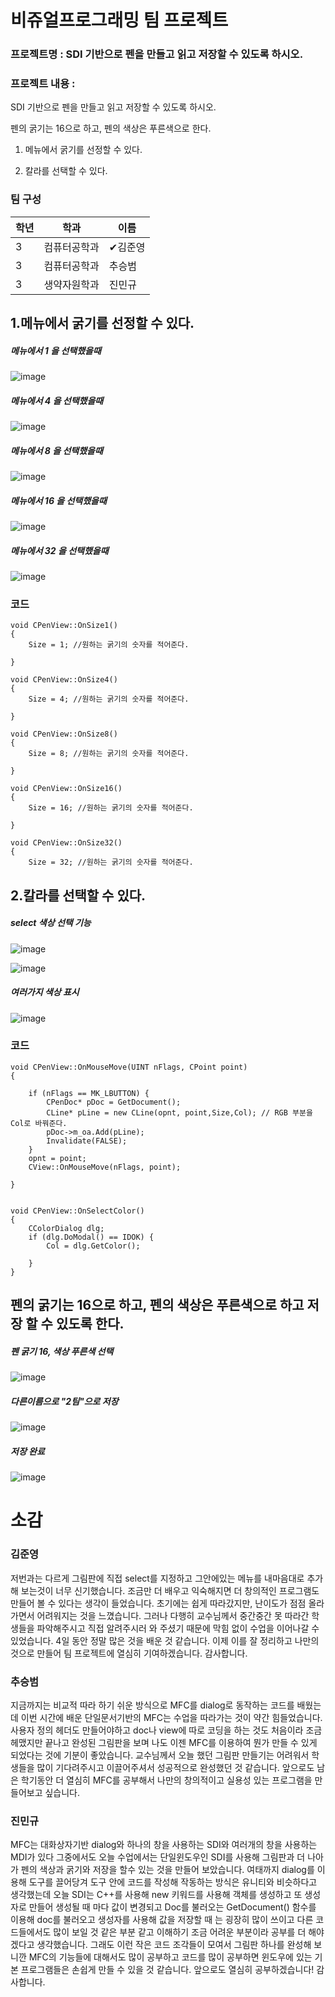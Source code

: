 # 비쥬얼프로그래밍 팀 프로젝트
### 프로젝트명 : SDI 기반으로 펜을 만들고 읽고 저장할 수 있도록 하시오.
### 프로젝트 내용 : 
SDI 기반으로 펜을 만들고 읽고 저장할 수 있도록 하시오.

펜의 굵기는 16으로 하고, 펜의 색상은 푸른색으로 한다.

1. 메뉴에서 굵기를 선정할 수 있다.

2. 칼라를 선택할 수 있다.
### 팀 구성 

|학년|학과|이름|
|------|---|---|
|3|컴퓨터공학과|✔김준영|
|3|컴퓨터공학과|추승범|
|3|생약자원학과|진민규|

1.메뉴에서 굵기를 선정할 수 있다.
--------------------------------
##### 메뉴에서 1 을 선택했을때 

![image](https://github.com/JunYoung0404/visualprogramming/assets/50895748/46f83aa0-6fd6-490f-a727-d56854f46b94)

##### 메뉴에서 4 을 선택했을때 

![image](https://github.com/JunYoung0404/visualprogramming/assets/50895748/0136654d-fbe7-4141-8b19-55e4edc35b95)

##### 메뉴에서 8 을 선택했을때 

![image](https://github.com/JunYoung0404/visualprogramming/assets/50895748/9527bdb8-c064-40dc-baa6-24fa4990336a)

##### 메뉴에서 16 을 선택했을때 

![image](https://github.com/JunYoung0404/visualprogramming/assets/50895748/feec8e85-b8b0-4c7b-945d-5a204fb30fb7)

##### 메뉴에서 32 을 선택했을때 

![image](https://github.com/JunYoung0404/visualprogramming/assets/50895748/3f44f2d0-b396-48c7-a193-e19f32b9ae16)

### 코드
```
void CPenView::OnSize1()
{
	Size = 1; //원하는 굵기의 숫자를 적어준다.

}

void CPenView::OnSize4()
{
	Size = 4; //원하는 굵기의 숫자를 적어준다.

}

void CPenView::OnSize8()
{
	Size = 8; //원하는 굵기의 숫자를 적어준다.

}

void CPenView::OnSize16()
{
	Size = 16; //원하는 굵기의 숫자를 적어준다.

}

void CPenView::OnSize32()
{
	Size = 32; //원하는 굵기의 숫자를 적어준다.

```

2.칼라를 선택할 수 있다.
--------------------------------
##### select 색상 선택 기능 
![image](https://github.com/JunYoung0404/visualprogramming/assets/50895748/0d61436f-13ba-43c3-9187-40a71c2fa341)

![image](https://github.com/JunYoung0404/visualprogramming/assets/50895748/8170e385-cd5a-4f15-b8e7-8d343c8e5472)

##### 여러가지 색상 표시
![image](https://github.com/JunYoung0404/visualprogramming/assets/50895748/233b37d5-9183-4d0d-b850-36a703346941)


### 코드
```
void CPenView::OnMouseMove(UINT nFlags, CPoint point)
{
	
	if (nFlags == MK_LBUTTON) {
		CPenDoc* pDoc = GetDocument();
		CLine* pLine = new CLine(opnt, point,Size,Col); // RGB 부분을 Col로 바꿔준다.
		pDoc->m_oa.Add(pLine);
		Invalidate(FALSE);
	}
	opnt = point;
	CView::OnMouseMove(nFlags, point);
	
}


void CPenView::OnSelectColor()
{
	CColorDialog dlg;
	if (dlg.DoModal() == IDOK) {
		Col = dlg.GetColor();
		
	}
}
```

## 펜의 굵기는 16으로 하고, 펜의 색상은 푸른색으로 하고 저장 할 수 있도록 한다.

##### 펜 굵기 16, 색상 푸른색 선택
![image](https://github.com/JunYoung0404/visualprogramming/assets/50895748/30bed584-e3c1-4e8a-b7a0-e198dacff211)

##### 다른이름으로 "2팀"으로 저장
![image](https://github.com/JunYoung0404/visualprogramming/assets/50895748/c3e68c98-3692-4a41-acd8-76da81cb488b)

##### 저장 완료
![image](https://github.com/JunYoung0404/visualprogramming/assets/50895748/8dc3d434-6f70-4ab9-a25c-31f96e57a778)



# 소감

### 김준영 

저번과는 다르게 그림판에 직접 select를 지정하고 그안에있는 메뉴를 내마음대로 추가해 보는것이 너무 신기했습니다. 조금만 더 배우고 익숙해지면 더 창의적인 프로그램도 만들어 볼 수 있다는 생각이 들었습니다. 초기에는 쉽게 따라갔지만, 난이도가 점점 올라가면서 어려워지는 것을 느꼈습니다. 그러나 다행히 교수님께서 중간중간 못 따라간 학생들을 파악해주시고 직접 알려주시러 와 주셨기 때문에 막힘 없이 수업을 이어나갈 수 있었습니다. 4일 동안 정말 많은 것을 배운 것 같습니다. 이제 이를 잘 정리하고 나만의 것으로 만들어 팀 프로젝트에 열심히 기여하겠습니다. 감사합니다.


### 추승범 

지금까지는 비교적 따라 하기 쉬운 방식으로 MFC를 dialog로 동작하는 코드를 배웠는데 이번 시간에 배운 단일문서기반의 MFC는 수업을 따라가는 것이 약간 힘들었습니다. 사용자 정의 헤더도 만들어야하고 doc나 view에 따로 코딩을 하는 것도 처음이라 조금 헤맸지만 끝나고 완성된 그림판을 보며 나도 이젠 MFC를 이용하여 뭔가 만들 수 있게 되었다는 것에 기분이 좋았습니다. 교수님께서 오늘 했던 그림판 만들기는 어려워서 학생들을 많이 기다려주시고 이끌어주셔서 성공적으로 완성했던 것 같습니다. 앞으로도 남은 학기동안 더 열심히 MFC를 공부해서 나만의 창의적이고 실용성 있는 프로그램을 만들어보고 싶습니다.

### 진민규

MFC는 대화상자기반 dialog와 하나의 창을 사용하는 SDI와 여러개의 창을 사용하는 MDI가 있다 그중에서도 오늘 수업에서는 단일윈도우인 SDI를 사용해 그림판과 더 나아가 펜의 색상과 굵기와 저장을 할수 있는 것을 만들어 보았습니다. 
여태까지 dialog를 이용해 도구를 끌어당겨 도구 안에 코드를 작성해 작동하는 방식은 유니티와 비슷하다고 생각했는데 오늘 SDI는 C++를 사용해 new 키워드를 사용해 객체를 생성하고 또 생성자로 만들어 생성될 때 마다 값이 변경되고 Doc를 불러오는 GetDocument() 함수를 이용해 doc를 불러오고 생성자를 사용해 값을 저장할 때 는 굉장히 많이 쓰이고 다른 코드들에서도 많이 보일 것 같은 부분 같고 이해하기 조금 어려운 부분이라 공부를 더 해야겠다고 생각했습니다. 그래도 이런 작은 코드 조각들이 모여서 그림판 하나를 완성해 보니깐 MFC의 기능들에 대해서도 많이 공부하고 코드를 많이 공부하면 윈도우에 있는 기본 프로그램들은 손쉽게 만들 수 있을 것 같습니다. 앞으로도 열심히 공부하겠습니다! 감사합니다.




